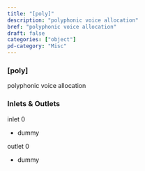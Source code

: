```yaml
---
title: "[poly]"
description: "polyphonic voice allocation"
bref: "polyphonic voice allocation"
draft: false
categories: ["object"]
pd-category: "Misc"
---
```


### [poly]

polyphonic voice allocation

### Inlets & Outlets

inlet 0

 - dummy

outlet 0

 - dummy
 
